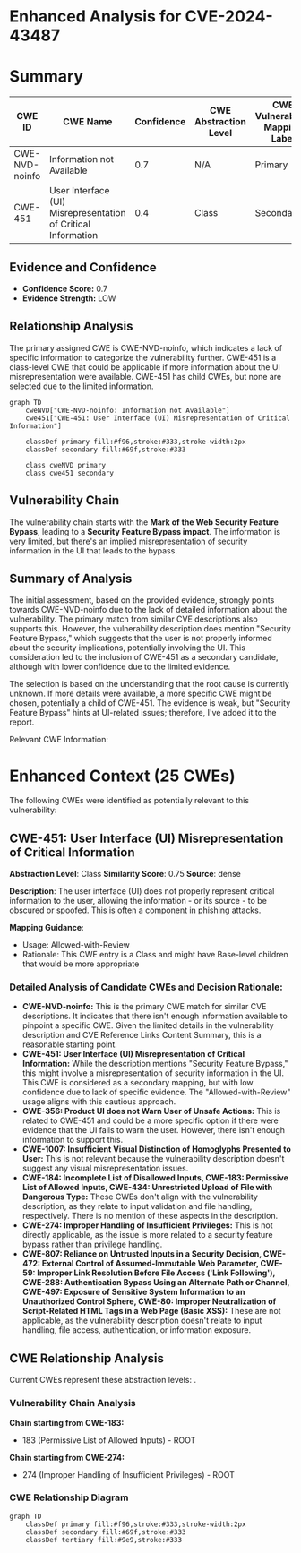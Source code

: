 # Enhanced Analysis for CVE-2024-43487

# Summary
| CWE ID        | CWE Name                                                                 | Confidence | CWE Abstraction Level | CWE Vulnerability Mapping Label | CWE-Vulnerability Mapping Notes |
|---------------|--------------------------------------------------------------------------|------------|-----------------------|---------------------------------|-----------------------------------|
| CWE-NVD-noinfo | Information not Available                                             | 0.7        | N/A                   | Primary                         | Allowed                          |
| CWE-451       | User Interface (UI) Misrepresentation of Critical Information           | 0.4        | Class                   | Secondary                       | Allowed-with-Review              |

## Evidence and Confidence

*   **Confidence Score:** 0.7
*   **Evidence Strength:** LOW

## Relationship Analysis
The primary assigned CWE is CWE-NVD-noinfo, which indicates a lack of specific information to categorize the vulnerability further. CWE-451 is a class-level CWE that could be applicable if more information about the UI misrepresentation were available. CWE-451 has child CWEs, but none are selected due to the limited information.

```mermaid
graph TD
    cweNVD["CWE-NVD-noinfo: Information not Available"]
    cwe451["CWE-451: User Interface (UI) Misrepresentation of Critical Information"]
    
    classDef primary fill:#f96,stroke:#333,stroke-width:2px
    classDef secondary fill:#69f,stroke:#333
    
    class cweNVD primary
    class cwe451 secondary
```

## Vulnerability Chain
The vulnerability chain starts with the **Mark of the Web Security Feature Bypass**, leading to a **Security Feature Bypass impact**. The information is very limited, but there's an implied misrepresentation of security information in the UI that leads to the bypass.

## Summary of Analysis
The initial assessment, based on the provided evidence, strongly points towards CWE-NVD-noinfo due to the lack of detailed information about the vulnerability. The primary match from similar CVE descriptions also supports this. However, the vulnerability description does mention "Security Feature Bypass," which suggests that the user is not properly informed about the security implications, potentially involving the UI. This consideration led to the inclusion of CWE-451 as a secondary candidate, although with lower confidence due to the limited evidence.

The selection is based on the understanding that the root cause is currently unknown. If more details were available, a more specific CWE might be chosen, potentially a child of CWE-451. The evidence is weak, but "Security Feature Bypass" hints at UI-related issues; therefore, I've added it to the report.

Relevant CWE Information:

# Enhanced Context (25 CWEs)
The following CWEs were identified as potentially relevant to this vulnerability:

## CWE-451: User Interface (UI) Misrepresentation of Critical Information
**Abstraction Level**: Class
**Similarity Score**: 0.75
**Source**: dense

**Description**:
The user interface (UI) does not properly represent critical information to the user, allowing the information - or its source - to be obscured or spoofed. This is often a component in phishing attacks.

**Mapping Guidance**:
- Usage: Allowed-with-Review
- Rationale: This CWE entry is a Class and might have Base-level children that would be more appropriate

### Detailed Analysis of Candidate CWEs and Decision Rationale:

*   **CWE-NVD-noinfo:** This is the primary CWE match for similar CVE descriptions. It indicates that there isn't enough information available to pinpoint a specific CWE. Given the limited details in the vulnerability description and CVE Reference Links Content Summary, this is a reasonable starting point.
*   **CWE-451: User Interface (UI) Misrepresentation of Critical Information:** While the description mentions "Security Feature Bypass," this might involve a misrepresentation of security information in the UI. This CWE is considered as a secondary mapping, but with low confidence due to lack of specific evidence. The "Allowed-with-Review" usage aligns with this cautious approach.
*   **CWE-356: Product UI does not Warn User of Unsafe Actions:** This is related to CWE-451 and could be a more specific option if there were evidence that the UI fails to warn the user. However, there isn't enough information to support this.
*   **CWE-1007: Insufficient Visual Distinction of Homoglyphs Presented to User:** This is not relevant because the vulnerability description doesn't suggest any visual misrepresentation issues.
*   **CWE-184: Incomplete List of Disallowed Inputs, CWE-183: Permissive List of Allowed Inputs, CWE-434: Unrestricted Upload of File with Dangerous Type:** These CWEs don't align with the vulnerability description, as they relate to input validation and file handling, respectively. There is no mention of these aspects in the description.
*   **CWE-274: Improper Handling of Insufficient Privileges:** This is not directly applicable, as the issue is more related to a security feature bypass rather than privilege handling.
*   **CWE-807: Reliance on Untrusted Inputs in a Security Decision, CWE-472: External Control of Assumed-Immutable Web Parameter, CWE-59: Improper Link Resolution Before File Access ('Link Following'), CWE-288: Authentication Bypass Using an Alternate Path or Channel, CWE-497: Exposure of Sensitive System Information to an Unauthorized Control Sphere, CWE-80: Improper Neutralization of Script-Related HTML Tags in a Web Page (Basic XSS):** These are not applicable, as the vulnerability description doesn't relate to input handling, file access, authentication, or information exposure.


## CWE Relationship Analysis

Current CWEs represent these abstraction levels: .


### Vulnerability Chain Analysis

**Chain starting from CWE-183:**
- 183 (Permissive List of Allowed Inputs) - ROOT


**Chain starting from CWE-274:**
- 274 (Improper Handling of Insufficient Privileges) - ROOT



### CWE Relationship Diagram

```mermaid
graph TD
    classDef primary fill:#f96,stroke:#333,stroke-width:2px
    classDef secondary fill:#69f,stroke:#333
    classDef tertiary fill:#9e9,stroke:#333
```